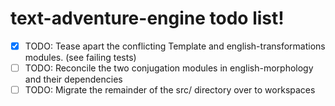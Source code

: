 # text-adventure-engine todo list!
   - [X] TODO: Tease apart the conflicting Template and english-transformations modules. (see failing tests)
   - [ ] TODO: Reconcile the two conjugation modules in english-morphology and their dependencies
   - [ ] TODO: Migrate the remainder of the src/ directory over to workspaces
